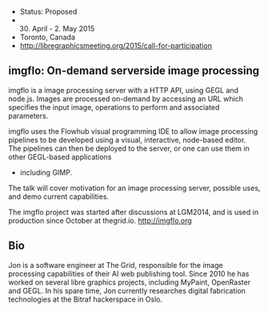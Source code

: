 
* Status: Proposed
* 30. April - 2. May 2015
* Toronto, Canada
* http://libregraphicsmeeting.org/2015/call-for-participation


imgflo: On-demand serverside image processing
--------

imgflo is a image processing server with a HTTP API,
using GEGL and node.js. Images are processed on-demand
by accessing an URL which specifies the input image,
operations to perform and associated parameters.

imgflo uses the Flowhub visual programming IDE to allow
image processing pipelines to be developed using
a visual, interactive, node-based editor.
The pipelines can then be deployed to the server,
or one can use them in other GEGL-based applications
- including GIMP.

The talk will cover motivation for an image processing server,
possible uses, and demo current capabilities.

The imgflo project was started after discussions at LGM2014,
and is used in production since October at thegrid.io.
http://imgflo.org

Bio
-----

Jon is a software engineer at The Grid, responsible for the
image processing capabilities of their AI web publishing tool.
Since 2010 he has worked on several libre graphics projects,
including MyPaint, OpenRaster and GEGL.
In his spare time, Jon currently researches digital fabrication technologies
at the Bitraf hackerspace in Oslo.
